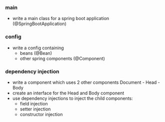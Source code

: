 ### main
- write a main class for a spring boot application (@SpringBootApplication)

### config
- write a config containing
    - beans (@Bean)
    - other spring components (@Component)

### dependency injection
- write a component which uses 2 other components
    Document
        - Head
        - Body
- create an interface for the Head and Body component
- use dependency injections to inject the child components:
    - field injection
    - setter injection
    - constructor injection
